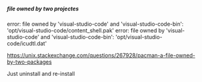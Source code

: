 ##### file owned by two projectes
error: file owned by 'visual-studio-code' and 'visual-studio-code-bin': 'opt/visual-studio-code/content_shell.pak'
error: file owned by 'visual-studio-code' and 'visual-studio-code-bin': 'opt/visual-studio-code/icudtl.dat'

https://unix.stackexchange.com/questions/267928/pacman-a-file-owned-by-two-packages

Just uninstall and re-install
